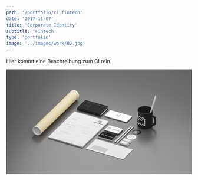 ```yaml
---
path: '/portfolio/ci_fintech'
date: '2017-11-07'
title: 'Corporate Identity'
subtitle: 'Fintech'
type: 'portfolio'
image: '../images/work/02.jpg'
---
```


Hier kommt eine Beschreibung zum CI rein.

![CI](../../images/work/02.jpg)
